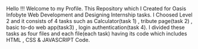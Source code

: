 Hello !!!
Welcome to my Profile.
This Repository which I Created for Oasis Infobyte Web Development and Designing Internship tasks.
I Choosed Level 2 and it consists of 4 tasks such as Calculator(task 1) , tribute page(task 2) , basic to-do web app(task3) , login authentication(task 4).
I divided these tasks as four files and each file(each task) having its code which includes HTML , CSS & JAVASCRIPT Code.
